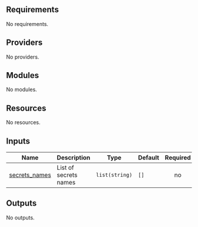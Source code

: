 <!-- BEGIN_TF_DOCS -->
## Requirements

No requirements.

## Providers

No providers.

## Modules

No modules.

## Resources

No resources.

## Inputs

| Name | Description | Type | Default | Required |
|------|-------------|------|---------|:--------:|
| <a name="input_secrets_names"></a> [secrets\_names](#input\_secrets\_names) | List of secrets names | `list(string)` | `[]` | no |

## Outputs

No outputs.
<!-- END_TF_DOCS -->